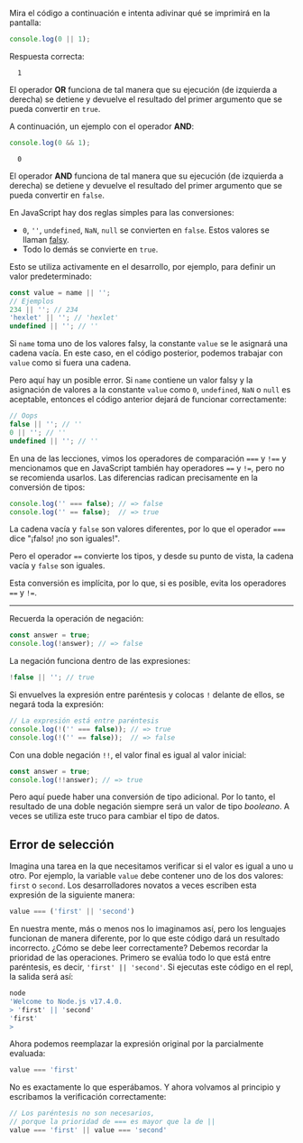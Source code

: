 
Mira el código a continuación e intenta adivinar qué se imprimirá en la pantalla:

```javascript
console.log(0 || 1);
```

Respuesta correcta:

```text
  1
```

El operador **OR** funciona de tal manera que su ejecución (de izquierda a derecha) se detiene y devuelve el resultado del primer argumento que se pueda convertir en `true`.

A continuación, un ejemplo con el operador **AND**:

```javascript
console.log(0 && 1);
```

```text
  0
```

El operador **AND** funciona de tal manera que su ejecución (de izquierda a derecha) se detiene y devuelve el resultado del primer argumento que se pueda convertir en `false`.

En JavaScript hay dos reglas simples para las conversiones:

* `0`, `''`, `undefined`, `NaN`, `null` se convierten en `false`. Estos valores se llaman [falsy](https://developer.mozilla.org/es/docs/Glossary/Falsy).
* Todo lo demás se convierte en `true`.

Esto se utiliza activamente en el desarrollo, por ejemplo, para definir un valor predeterminado:

```javascript
const value = name || '';
// Ejemplos
234 || ''; // 234
'hexlet' || ''; // 'hexlet'
undefined || ''; // ''
```

Si `name` toma uno de los valores falsy, la constante `value` se le asignará una cadena vacía. En este caso, en el código posterior, podemos trabajar con `value` como si fuera una cadena.

Pero aquí hay un posible error. Si `name` contiene un valor falsy y la asignación de valores a la constante `value` como `0`, `undefined`, `NaN` o `null` es aceptable, entonces el código anterior dejará de funcionar correctamente:

```javascript
// Oops
false || ''; // ''
0 || ''; // ''
undefined || ''; // ''
```

En una de las lecciones, vimos los operadores de comparación `===` y `!==` y mencionamos que en JavaScript también hay operadores `==` y `!=`, pero no se recomienda usarlos. Las diferencias radican precisamente en la conversión de tipos:

```javascript
console.log('' === false); // => false
console.log('' == false);  // => true
```

La cadena vacía y `false` son valores diferentes, por lo que el operador `===` dice "¡falso! ¡no son iguales!".

Pero el operador `==` convierte los tipos, y desde su punto de vista, la cadena vacía y `false` son iguales.

Esta conversión es implícita, por lo que, si es posible, evita los operadores `==` y `!=`.

---

Recuerda la operación de negación:

```javascript
const answer = true;
console.log(!answer); // => false
```

La negación funciona dentro de las expresiones:

```javascript
!false || ''; // true
```

Si envuelves la expresión entre paréntesis y colocas `!` delante de ellos, se negará toda la expresión:

```javascript
// La expresión está entre paréntesis
console.log(!('' === false)); // => true
console.log(!('' == false));  // => false
```

Con una doble negación `!!`, el valor final es igual al valor inicial:

```javascript
const answer = true;
console.log(!!answer); // => true
```

Pero aquí puede haber una conversión de tipo adicional. Por lo tanto, el resultado de una doble negación siempre será un valor de tipo *booleano*. A veces se utiliza este truco para cambiar el tipo de datos.

## Error de selección

Imagina una tarea en la que necesitamos verificar si el valor es igual a uno u otro. Por ejemplo, la variable `value` debe contener uno de los dos valores: `first` o `second`. Los desarrolladores novatos a veces escriben esta expresión de la siguiente manera:

```javascript
value === ('first' || 'second')
```

En nuestra mente, más o menos nos lo imaginamos así, pero los lenguajes funcionan de manera diferente, por lo que este código dará un resultado incorrecto. ¿Cómo se debe leer correctamente? Debemos recordar la prioridad de las operaciones. Primero se evalúa todo lo que está entre paréntesis, es decir, `'first' || 'second'`. Si ejecutas este código en el repl, la salida será así:

```bash
node
'Welcome to Node.js v17.4.0.
> 'first' || 'second'
'first'
>
```

Ahora podemos reemplazar la expresión original por la parcialmente evaluada:

```javascript
value === 'first'
```

No es exactamente lo que esperábamos. Y ahora volvamos al principio y escribamos la verificación correctamente:

```javascript
// Los paréntesis no son necesarios,
// porque la prioridad de === es mayor que la de ||
value === 'first' || value === 'second'
```
